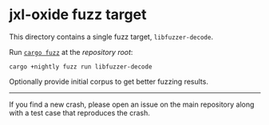 # jxl-oxide fuzz target
This directory contains a single fuzz target, `libfuzzer-decode`.

Run [`cargo fuzz`][cargo-fuzz] at the *repository root*:

```
cargo +nightly fuzz run libfuzzer-decode
```

Optionally provide initial corpus to get better fuzzing results.

---

If you find a new crash, please open an issue on the main repository along with a test case that
reproduces the crash.

[cargo-fuzz]: https://github.com/rust-fuzz/cargo-fuzz
